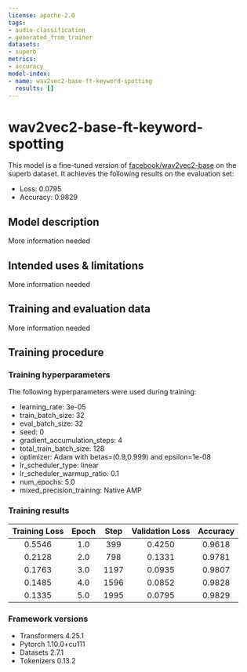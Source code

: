 ```yaml
---
license: apache-2.0
tags:
- audio-classification
- generated_from_trainer
datasets:
- superb
metrics:
- accuracy
model-index:
- name: wav2vec2-base-ft-keyword-spotting
  results: []
---
```


<!-- This model card has been generated automatically according to the information the Trainer had access to. You
should probably proofread and complete it, then remove this comment. -->

# wav2vec2-base-ft-keyword-spotting

This model is a fine-tuned version of [facebook/wav2vec2-base](https://huggingface.co/facebook/wav2vec2-base) on the superb dataset.
It achieves the following results on the evaluation set:
- Loss: 0.0795
- Accuracy: 0.9829

## Model description

More information needed

## Intended uses & limitations

More information needed

## Training and evaluation data

More information needed

## Training procedure

### Training hyperparameters

The following hyperparameters were used during training:
- learning_rate: 3e-05
- train_batch_size: 32
- eval_batch_size: 32
- seed: 0
- gradient_accumulation_steps: 4
- total_train_batch_size: 128
- optimizer: Adam with betas=(0.9,0.999) and epsilon=1e-08
- lr_scheduler_type: linear
- lr_scheduler_warmup_ratio: 0.1
- num_epochs: 5.0
- mixed_precision_training: Native AMP

### Training results

| Training Loss | Epoch | Step | Validation Loss | Accuracy |
|:-------------:|:-----:|:----:|:---------------:|:--------:|
| 0.5546        | 1.0   | 399  | 0.4250          | 0.9618   |
| 0.2128        | 2.0   | 798  | 0.1331          | 0.9781   |
| 0.1763        | 3.0   | 1197 | 0.0935          | 0.9807   |
| 0.1485        | 4.0   | 1596 | 0.0852          | 0.9828   |
| 0.1335        | 5.0   | 1995 | 0.0795          | 0.9829   |


### Framework versions

- Transformers 4.25.1
- Pytorch 1.10.0+cu111
- Datasets 2.7.1
- Tokenizers 0.13.2

